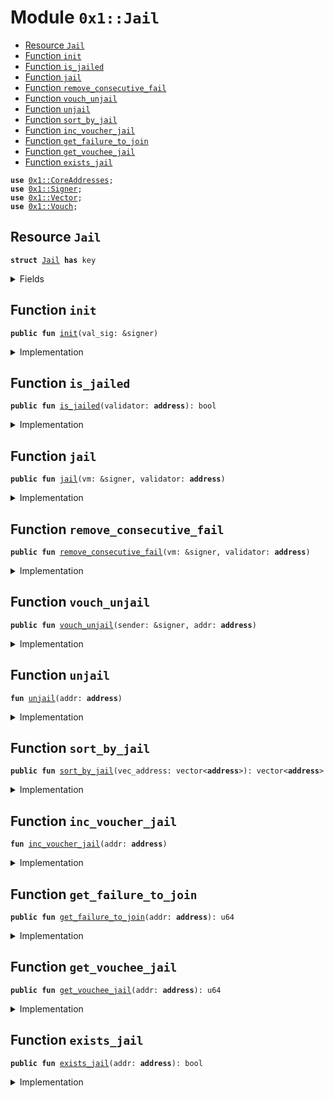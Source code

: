 
<a name="0x1_Jail"></a>

# Module `0x1::Jail`



-  [Resource `Jail`](#0x1_Jail_Jail)
-  [Function `init`](#0x1_Jail_init)
-  [Function `is_jailed`](#0x1_Jail_is_jailed)
-  [Function `jail`](#0x1_Jail_jail)
-  [Function `remove_consecutive_fail`](#0x1_Jail_remove_consecutive_fail)
-  [Function `vouch_unjail`](#0x1_Jail_vouch_unjail)
-  [Function `unjail`](#0x1_Jail_unjail)
-  [Function `sort_by_jail`](#0x1_Jail_sort_by_jail)
-  [Function `inc_voucher_jail`](#0x1_Jail_inc_voucher_jail)
-  [Function `get_failure_to_join`](#0x1_Jail_get_failure_to_join)
-  [Function `get_vouchee_jail`](#0x1_Jail_get_vouchee_jail)
-  [Function `exists_jail`](#0x1_Jail_exists_jail)


<pre><code><b>use</b> <a href="CoreAddresses.md#0x1_CoreAddresses">0x1::CoreAddresses</a>;
<b>use</b> <a href="../../../../../../../DPN/releases/artifacts/current/build/MoveStdlib/docs/Signer.md#0x1_Signer">0x1::Signer</a>;
<b>use</b> <a href="../../../../../../../DPN/releases/artifacts/current/build/MoveStdlib/docs/Vector.md#0x1_Vector">0x1::Vector</a>;
<b>use</b> <a href="Vouch.md#0x1_Vouch">0x1::Vouch</a>;
</code></pre>



<a name="0x1_Jail_Jail"></a>

## Resource `Jail`



<pre><code><b>struct</b> <a href="Jail.md#0x1_Jail">Jail</a> <b>has</b> key
</code></pre>



<details>
<summary>Fields</summary>


<dl>
<dt>
<code>is_jailed: bool</code>
</dt>
<dd>

</dd>
<dt>
<code>lifetime_jailed: u64</code>
</dt>
<dd>

</dd>
<dt>
<code>lifetime_vouchees_jailed: u64</code>
</dt>
<dd>

</dd>
<dt>
<code>consecutive_failure_to_rejoin: u64</code>
</dt>
<dd>

</dd>
</dl>


</details>

<a name="0x1_Jail_init"></a>

## Function `init`



<pre><code><b>public</b> <b>fun</b> <a href="Jail.md#0x1_Jail_init">init</a>(val_sig: &signer)
</code></pre>



<details>
<summary>Implementation</summary>


<pre><code><b>public</b> <b>fun</b> <a href="Jail.md#0x1_Jail_init">init</a>(val_sig: &signer) {
  <b>let</b> addr = <a href="../../../../../../../DPN/releases/artifacts/current/build/MoveStdlib/docs/Signer.md#0x1_Signer_address_of">Signer::address_of</a>(val_sig);
  <b>if</b> (!<b>exists</b>&lt;<a href="Jail.md#0x1_Jail">Jail</a>&gt;(addr)) {
    <b>move_to</b>&lt;<a href="Jail.md#0x1_Jail">Jail</a>&gt;(val_sig, <a href="Jail.md#0x1_Jail">Jail</a> {
      is_jailed: <b>false</b>,
      lifetime_jailed: 0,
      lifetime_vouchees_jailed: 0,
      consecutive_failure_to_rejoin: 0,

    });
  }
}
</code></pre>



</details>

<a name="0x1_Jail_is_jailed"></a>

## Function `is_jailed`



<pre><code><b>public</b> <b>fun</b> <a href="Jail.md#0x1_Jail_is_jailed">is_jailed</a>(validator: <b>address</b>): bool
</code></pre>



<details>
<summary>Implementation</summary>


<pre><code><b>public</b> <b>fun</b> <a href="Jail.md#0x1_Jail_is_jailed">is_jailed</a>(validator: <b>address</b>): bool <b>acquires</b> <a href="Jail.md#0x1_Jail">Jail</a> {
  <b>if</b> (!<b>exists</b>&lt;<a href="Jail.md#0x1_Jail">Jail</a>&gt;(validator)) {
    <b>return</b> <b>false</b>
  };
  <b>borrow_global</b>&lt;<a href="Jail.md#0x1_Jail">Jail</a>&gt;(validator).is_jailed
}
</code></pre>



</details>

<a name="0x1_Jail_jail"></a>

## Function `jail`



<pre><code><b>public</b> <b>fun</b> <a href="Jail.md#0x1_Jail_jail">jail</a>(vm: &signer, validator: <b>address</b>)
</code></pre>



<details>
<summary>Implementation</summary>


<pre><code><b>public</b> <b>fun</b> <a href="Jail.md#0x1_Jail_jail">jail</a>(vm: &signer, validator: <b>address</b>) <b>acquires</b> <a href="Jail.md#0x1_Jail">Jail</a>{
  <a href="CoreAddresses.md#0x1_CoreAddresses_assert_vm">CoreAddresses::assert_vm</a>(vm);
  <b>if</b> (<b>exists</b>&lt;<a href="Jail.md#0x1_Jail">Jail</a>&gt;(validator)) {
    <b>let</b> j = <b>borrow_global_mut</b>&lt;<a href="Jail.md#0x1_Jail">Jail</a>&gt;(validator);
    j.is_jailed = <b>true</b>;
    j.lifetime_jailed = j.lifetime_jailed + 1;
    j.consecutive_failure_to_rejoin = j.consecutive_failure_to_rejoin + 1;
  };

  <a href="Jail.md#0x1_Jail_inc_voucher_jail">inc_voucher_jail</a>(validator);
}
</code></pre>



</details>

<a name="0x1_Jail_remove_consecutive_fail"></a>

## Function `remove_consecutive_fail`



<pre><code><b>public</b> <b>fun</b> <a href="Jail.md#0x1_Jail_remove_consecutive_fail">remove_consecutive_fail</a>(vm: &signer, validator: <b>address</b>)
</code></pre>



<details>
<summary>Implementation</summary>


<pre><code><b>public</b> <b>fun</b> <a href="Jail.md#0x1_Jail_remove_consecutive_fail">remove_consecutive_fail</a>(vm: &signer, validator: <b>address</b>) <b>acquires</b> <a href="Jail.md#0x1_Jail">Jail</a> {
  <a href="CoreAddresses.md#0x1_CoreAddresses_assert_vm">CoreAddresses::assert_vm</a>(vm);
  <b>if</b> (<b>exists</b>&lt;<a href="Jail.md#0x1_Jail">Jail</a>&gt;(validator)) {
    <b>let</b> j = <b>borrow_global_mut</b>&lt;<a href="Jail.md#0x1_Jail">Jail</a>&gt;(validator);
    j.consecutive_failure_to_rejoin = 0;
  }
}
</code></pre>



</details>

<a name="0x1_Jail_vouch_unjail"></a>

## Function `vouch_unjail`



<pre><code><b>public</b> <b>fun</b> <a href="Jail.md#0x1_Jail_vouch_unjail">vouch_unjail</a>(sender: &signer, addr: <b>address</b>)
</code></pre>



<details>
<summary>Implementation</summary>


<pre><code><b>public</b> <b>fun</b> <a href="Jail.md#0x1_Jail_vouch_unjail">vouch_unjail</a>(sender: &signer, addr: <b>address</b>) <b>acquires</b> <a href="Jail.md#0x1_Jail">Jail</a> {
  // only a validator can un-jail themselves.
  <b>let</b> voucher = <a href="../../../../../../../DPN/releases/artifacts/current/build/MoveStdlib/docs/Signer.md#0x1_Signer_address_of">Signer::address_of</a>(sender);

  <b>let</b> buddies = <a href="Vouch.md#0x1_Vouch_buddies_in_set">Vouch::buddies_in_set</a>(addr);
  // print(&buddies);
  <b>let</b> (is_found, _idx) = <a href="../../../../../../../DPN/releases/artifacts/current/build/MoveStdlib/docs/Vector.md#0x1_Vector_index_of">Vector::index_of</a>(&buddies, &voucher);
  <b>assert</b>!(is_found, 100103);

  // // check the node <b>has</b> been mining before unjailing.
  // <b>assert</b>!(<a href="TowerState.md#0x1_TowerState_node_above_thresh">TowerState::node_above_thresh</a>(addr), 100104);
  <a href="Jail.md#0x1_Jail_unjail">unjail</a>(addr);
}
</code></pre>



</details>

<a name="0x1_Jail_unjail"></a>

## Function `unjail`



<pre><code><b>fun</b> <a href="Jail.md#0x1_Jail_unjail">unjail</a>(addr: <b>address</b>)
</code></pre>



<details>
<summary>Implementation</summary>


<pre><code><b>fun</b> <a href="Jail.md#0x1_Jail_unjail">unjail</a>(addr: <b>address</b>) <b>acquires</b> <a href="Jail.md#0x1_Jail">Jail</a> {
  <b>if</b> (<b>exists</b>&lt;<a href="Jail.md#0x1_Jail">Jail</a>&gt;(addr)) {
    <b>borrow_global_mut</b>&lt;<a href="Jail.md#0x1_Jail">Jail</a>&gt;(addr).is_jailed = <b>false</b>;
  };
}
</code></pre>



</details>

<a name="0x1_Jail_sort_by_jail"></a>

## Function `sort_by_jail`



<pre><code><b>public</b> <b>fun</b> <a href="Jail.md#0x1_Jail_sort_by_jail">sort_by_jail</a>(vec_address: vector&lt;<b>address</b>&gt;): vector&lt;<b>address</b>&gt;
</code></pre>



<details>
<summary>Implementation</summary>


<pre><code><b>public</b> <b>fun</b> <a href="Jail.md#0x1_Jail_sort_by_jail">sort_by_jail</a>(vec_address: vector&lt;<b>address</b>&gt;): vector&lt;<b>address</b>&gt; <b>acquires</b> <a href="Jail.md#0x1_Jail">Jail</a> {

  // Sorting the accounts vector based on value (weights).
  // Bubble sort algorithm
  <b>let</b> length = <a href="../../../../../../../DPN/releases/artifacts/current/build/MoveStdlib/docs/Vector.md#0x1_Vector_length">Vector::length</a>(&vec_address);

  <b>let</b> i = 0;
  <b>while</b> (i &lt; length){
    <b>let</b> j = 0;
    <b>while</b>(j &lt; length-i-1){

      <b>let</b> value_j = <a href="Jail.md#0x1_Jail_get_failure_to_join">get_failure_to_join</a>(*<a href="../../../../../../../DPN/releases/artifacts/current/build/MoveStdlib/docs/Vector.md#0x1_Vector_borrow">Vector::borrow</a>(&vec_address, j));
      <b>let</b> value_jp1 = <a href="Jail.md#0x1_Jail_get_failure_to_join">get_failure_to_join</a>(*<a href="../../../../../../../DPN/releases/artifacts/current/build/MoveStdlib/docs/Vector.md#0x1_Vector_borrow">Vector::borrow</a>(&vec_address, j + 1));

      <b>if</b>(value_j &gt; value_jp1){
        <a href="../../../../../../../DPN/releases/artifacts/current/build/MoveStdlib/docs/Vector.md#0x1_Vector_swap">Vector::swap</a>&lt;<b>address</b>&gt;(&<b>mut</b> vec_address, j, j+1);
      };
      j = j + 1;
    };
    i = i + 1;
  };

  vec_address
}
</code></pre>



</details>

<a name="0x1_Jail_inc_voucher_jail"></a>

## Function `inc_voucher_jail`



<pre><code><b>fun</b> <a href="Jail.md#0x1_Jail_inc_voucher_jail">inc_voucher_jail</a>(addr: <b>address</b>)
</code></pre>



<details>
<summary>Implementation</summary>


<pre><code><b>fun</b> <a href="Jail.md#0x1_Jail_inc_voucher_jail">inc_voucher_jail</a>(addr: <b>address</b>) <b>acquires</b> <a href="Jail.md#0x1_Jail">Jail</a> {
  <b>let</b> buddies = <a href="Vouch.md#0x1_Vouch_get_buddies">Vouch::get_buddies</a>(addr);
  <b>let</b> i = 0;
  <b>while</b> (i &lt; <a href="../../../../../../../DPN/releases/artifacts/current/build/MoveStdlib/docs/Vector.md#0x1_Vector_length">Vector::length</a>(&buddies)) {
    <b>let</b> voucher = *<a href="../../../../../../../DPN/releases/artifacts/current/build/MoveStdlib/docs/Vector.md#0x1_Vector_borrow">Vector::borrow</a>(&buddies, i);
    <b>if</b> (<b>exists</b>&lt;<a href="Jail.md#0x1_Jail">Jail</a>&gt;(voucher)) {
      <b>let</b> v = <b>borrow_global_mut</b>&lt;<a href="Jail.md#0x1_Jail">Jail</a>&gt;(voucher);
      v.lifetime_vouchees_jailed = v.lifetime_vouchees_jailed + 1;
    };
    i = i + 1;
  }
}
</code></pre>



</details>

<a name="0x1_Jail_get_failure_to_join"></a>

## Function `get_failure_to_join`



<pre><code><b>public</b> <b>fun</b> <a href="Jail.md#0x1_Jail_get_failure_to_join">get_failure_to_join</a>(addr: <b>address</b>): u64
</code></pre>



<details>
<summary>Implementation</summary>


<pre><code><b>public</b> <b>fun</b> <a href="Jail.md#0x1_Jail_get_failure_to_join">get_failure_to_join</a>(addr: <b>address</b>): u64 <b>acquires</b> <a href="Jail.md#0x1_Jail">Jail</a> {
  <b>if</b> (<b>exists</b>&lt;<a href="Jail.md#0x1_Jail">Jail</a>&gt;(addr)) {
    <b>return</b> <b>borrow_global</b>&lt;<a href="Jail.md#0x1_Jail">Jail</a>&gt;(addr).consecutive_failure_to_rejoin
  };
  0
}
</code></pre>



</details>

<a name="0x1_Jail_get_vouchee_jail"></a>

## Function `get_vouchee_jail`



<pre><code><b>public</b> <b>fun</b> <a href="Jail.md#0x1_Jail_get_vouchee_jail">get_vouchee_jail</a>(addr: <b>address</b>): u64
</code></pre>



<details>
<summary>Implementation</summary>


<pre><code><b>public</b> <b>fun</b> <a href="Jail.md#0x1_Jail_get_vouchee_jail">get_vouchee_jail</a>(addr: <b>address</b>): u64 <b>acquires</b> <a href="Jail.md#0x1_Jail">Jail</a> {
  <b>if</b> (<b>exists</b>&lt;<a href="Jail.md#0x1_Jail">Jail</a>&gt;(addr)) {
    <b>return</b> <b>borrow_global</b>&lt;<a href="Jail.md#0x1_Jail">Jail</a>&gt;(addr).lifetime_vouchees_jailed
  };
  0
}
</code></pre>



</details>

<a name="0x1_Jail_exists_jail"></a>

## Function `exists_jail`



<pre><code><b>public</b> <b>fun</b> <a href="Jail.md#0x1_Jail_exists_jail">exists_jail</a>(addr: <b>address</b>): bool
</code></pre>



<details>
<summary>Implementation</summary>


<pre><code><b>public</b> <b>fun</b> <a href="Jail.md#0x1_Jail_exists_jail">exists_jail</a>(addr: <b>address</b>): bool {
  <b>exists</b>&lt;<a href="Jail.md#0x1_Jail">Jail</a>&gt;(addr)
}
</code></pre>



</details>
